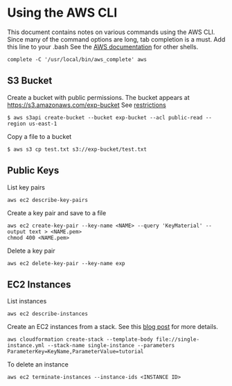 
# Using the AWS CLI

This document contains notes on various commands using the AWS CLI.
Since many of the command options are long, tab completion is a must.
Add this line to your .bash See the
[AWS documentation](https://docs.aws.amazon.com/cli/latest/userguide/cli-command-completion.html)
for other shells.

    complete -C '/usr/local/bin/aws_complete' aws



## S3 Bucket

Create a bucket with public permissions.  The bucket appears at
https://s3.amazonaws.com/exp-bucket  See
[restrictions](https://docs.aws.amazon.com/AmazonS3/latest/dev/BucketRestrictions.html)

    $ aws s3api create-bucket --bucket exp-bucket --acl public-read --region us-east-1

Copy a file to a bucket

    $ aws s3 cp test.txt s3://exp-bucket/test.txt


## Public Keys

List key pairs

    aws ec2 describe-key-pairs

Create a key pair and save to a file

    aws ec2 create-key-pair --key-name <NAME> --query 'KeyMaterial' --output text > <NAME.pem>
    chmod 400 <NAME.pem>

Delete a key pair

    aws ec2 delete-key-pair --key-name exp


## EC2 Instances

List instances

    aws ec2 describe-instances

Create an EC2 instances from a stack.  See this
[blog post](https://medium.com/boltops/a-simple-introduction-to-aws-cloudformation-part-1-1694a41ae59d)
for more details.

    aws cloudformation create-stack --template-body file://single-instance.yml --stack-name single-instance --parameters ParameterKey=KeyName,ParameterValue=tutorial

To delete an instance

    aws ec2 terminate-instances --instance-ids <INSTANCE ID>
